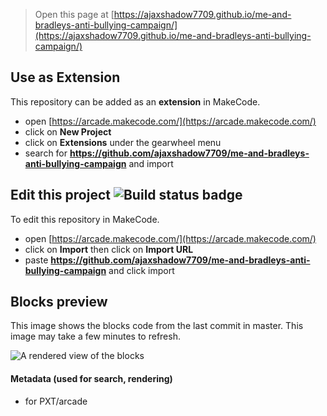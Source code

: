  


> Open this page at [https://ajaxshadow7709.github.io/me-and-bradleys-anti-bullying-campaign/](https://ajaxshadow7709.github.io/me-and-bradleys-anti-bullying-campaign/)

## Use as Extension

This repository can be added as an **extension** in MakeCode.

* open [https://arcade.makecode.com/](https://arcade.makecode.com/)
* click on **New Project**
* click on **Extensions** under the gearwheel menu
* search for **https://github.com/ajaxshadow7709/me-and-bradleys-anti-bullying-campaign** and import

## Edit this project ![Build status badge](https://github.com/ajaxshadow7709/me-and-bradleys-anti-bullying-campaign/workflows/MakeCode/badge.svg)

To edit this repository in MakeCode.

* open [https://arcade.makecode.com/](https://arcade.makecode.com/)
* click on **Import** then click on **Import URL**
* paste **https://github.com/ajaxshadow7709/me-and-bradleys-anti-bullying-campaign** and click import

## Blocks preview

This image shows the blocks code from the last commit in master.
This image may take a few minutes to refresh.

![A rendered view of the blocks](https://github.com/ajaxshadow7709/me-and-bradleys-anti-bullying-campaign/raw/master/.github/makecode/blocks.png)

#### Metadata (used for search, rendering)

* for PXT/arcade
<script src="https://makecode.com/gh-pages-embed.js"></script><script>makeCodeRender("{{ site.makecode.home_url }}", "{{ site.github.owner_name }}/{{ site.github.repository_name }}");</script>
